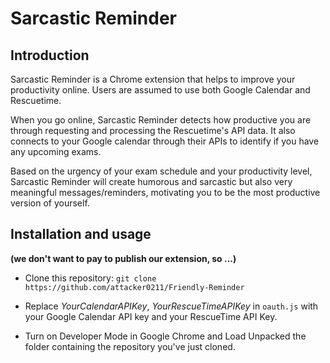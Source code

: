# Sarcastic Reminder

## Introduction
Sarcastic Reminder is a Chrome extension that helps to improve your productivity online. Users are assumed to use both Google Calendar and Rescuetime.

When you go online, Sarcastic Reminder detects how productive you are through requesting and processing the Rescuetime's API data. It also connects to your Google calendar through their APIs to identify if you have any upcoming exams.

Based on the urgency of your exam schedule and your productivity level, Sarcastic Reminder will create humorous and sarcastic but also very meaningful messages/reminders, motivating you to be the most productive version of yourself.

## Installation and usage
**(we don't want to pay to publish our extension, so ...)**
* Clone this repository:
`git clone https://github.com/attacker0211/Friendly-Reminder`

* Replace *YourCalendarAPIKey*, *YourRescueTimeAPIKey* in `oauth.js` with your Google Calendar API key and your RescueTime API Key.

* Turn on Developer Mode in Google Chrome and Load Unpacked the folder containing the repository you've just cloned.
